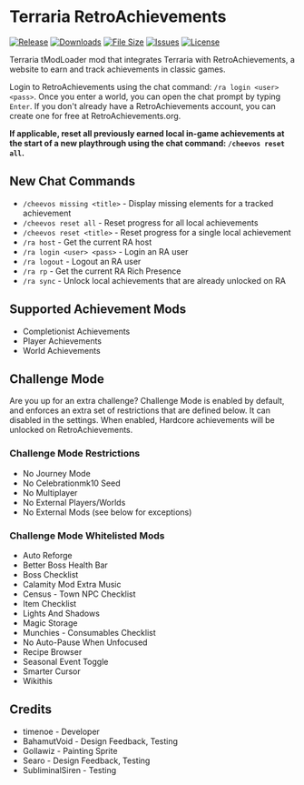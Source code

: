 # Terraria RetroAchievements

[![Release](https://img.shields.io/github/v/release/timenoe/Terraria-RetroAchievements?style=flat-square)](https://github.com/timenoe/Terraria-RetroAchievements/releases/latest)
[![Downloads](https://img.shields.io/steam/downloads/3427458822?style=flat-square)](https://steamcommunity.com/sharedfiles/filedetails/?id=3427458822)
[![File Size](https://img.shields.io/steam/size/3427458822?style=flat-square)](https://steamcommunity.com/sharedfiles/filedetails/?id=3427458822)
[![Issues](https://img.shields.io/github/issues/timenoe/Terraria-RetroAchievements?style=flat-square)](https://github.com/timenoe/Terraria-RetroAchievements/issues)
[![License](https://img.shields.io/github/license/timenoe/Terraria-RetroAchievements?style=flat-square)](https://github.com/timenoe/Terraria-RetroAchievements/blob/master/LICENSE.md)

Terraria tModLoader mod that integrates Terraria with RetroAchievements, a website to earn and track achievements in classic games.

Login to RetroAchievements using the chat command: `/ra login <user> <pass>`. Once you enter a world, you can open the chat prompt by typing `Enter`. If you don't already have a RetroAchievements account, you can create one for free at RetroAchievements.org.

**If applicable, reset all previously earned local in-game achievements at the start of a new playthrough using the chat command: `/cheevos reset all`.**

## New Chat Commands
- `/cheevos missing <title>` - Display missing elements for a tracked achievement
- `/cheevos reset all` - Reset progress for all local achievements
- `/cheevos reset <title>` - Reset progress for a single local achievement
- `/ra host` - Get the current RA host
- `/ra login <user> <pass>` - Login an RA user
- `/ra logout` - Logout an RA user
- `/ra rp` - Get the current RA Rich Presence
- `/ra sync` - Unlock local achievements that are already unlocked on RA

## Supported Achievement Mods
- Completionist Achievements
- Player Achievements
- World Achievements

## Challenge Mode
Are you up for an extra challenge? Challenge Mode is enabled by default, and enforces an extra set of restrictions that are defined below. It can disabled in the settings. When enabled, Hardcore achievements will be unlocked on RetroAchievements.

### Challenge Mode Restrictions
- No Journey Mode
- No Celebrationmk10 Seed
- No Multiplayer
- No External Players/Worlds
- No External Mods (see below for exceptions)

### Challenge Mode Whitelisted Mods
- Auto Reforge
- Better Boss Health Bar
- Boss Checklist
- Calamity Mod Extra Music
- Census - Town NPC Checklist
- Item Checklist
- Lights And Shadows
- Magic Storage
- Munchies - Consumables Checklist
- No Auto-Pause When Unfocused
- Recipe Browser
- Seasonal Event Toggle
- Smarter Cursor
- Wikithis

## Credits
- timenoe - Developer
- BahamutVoid - Design Feedback, Testing
- Gollawiz - Painting Sprite
- Searo - Design Feedback, Testing
- SubliminalSiren - Testing

